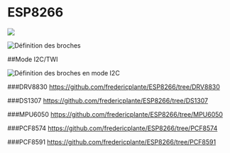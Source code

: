 # ESP8266
![](https://lh3.googleusercontent.com/-WFazWFN7mkc/VPPkr8TBo-I/AAAAAAAADXE/4cSh1eQi8E0/w536-h433-no/esp8266.JPG)


![Définition des broches](https://lh4.googleusercontent.com/-7gwRpI3UnFY/VPPkr1DMHFI/AAAAAAAADXA/P4PVFA_vUEA/w416-h168-no/definition%2Bdes%2Bbroches.JPG)

##Mode I2C/TWI

![Définition des broches en mode I2C](https://lh3.googleusercontent.com/-BYB1NdSmZUM/VPc7IV15_MI/AAAAAAAADbA/wjJFuMRCkI0/w416-h168-no/definition%2Bdes%2Bbroches%28Mode%2BI2C%29.JPG)

###DRV8830
https://github.com/fredericplante/ESP8266/tree/DRV8830

###DS1307
https://github.com/fredericplante/ESP8266/tree/DS1307

###MPU6050
https://github.com/fredericplante/ESP8266/tree/MPU6050

###PCF8574
https://github.com/fredericplante/ESP8266/tree/PCF8574

###PCF8591 
https://github.com/fredericplante/ESP8266/tree/PCF8591




